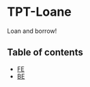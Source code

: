 # TPT-Loane
Loan and borrow!

## Table of contents

* [FE](https://github.com/TPT-Loane/TPT-Loane/tree/main/fe)
* [BE](https://github.com/TPT-Loane/TPT-Loane/tree/main/be)
